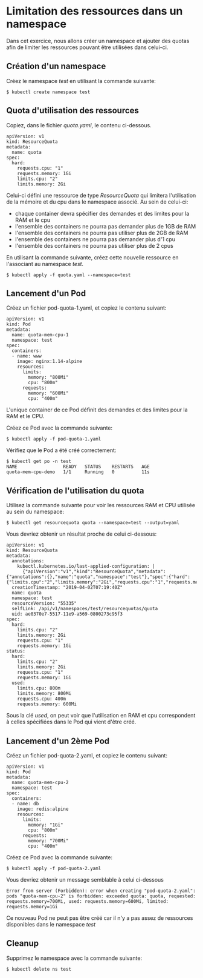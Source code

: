 # Limitation des ressources dans un namespace

Dans cet exercice, nous allons créer un namespace et ajouter des quotas afin de limiter les ressources pouvant être utilisées dans celui-ci.

## Création d'un namespace

Créez le namespace *test* en utilisant la commande suivante:

```
$ kubectl create namespace test
```

## Quota d'utilisation des ressources

Copiez, dans le fichier *quota.yaml*, le contenu ci-dessous.

```
apiVersion: v1
kind: ResourceQuota
metadata:
  name: quota
spec:
  hard:
    requests.cpu: "1"
    requests.memory: 1Gi
    limits.cpu: "2"
    limits.memory: 2Gi
```

Celui-ci défini une ressource de type *ResourceQuota* qui limitera l'utilisation de la mémoire et du cpu dans le namespace associé. Au sein de celui-ci:

- chaque container devra spécifier des demandes et des limites pour la RAM et le cpu
- l'ensemble des containers ne pourra pas demander plus de 1GB de RAM
- l'ensemble des containers ne pourra pas utiliser plus de 2GB de RAM
- l'ensemble des containers ne pourra pas demander plus d'1 cpu
- l'ensemble des containers ne pourra pas utiliser plus de 2 cpus

En utilisant la commande suivante, créez cette nouvelle ressource en l'associant au namespace *test*.

```
$ kubectl apply -f quota.yaml --namespace=test
```

## Lancement d'un Pod

Créez un fichier pod-quota-1.yaml, et copiez le contenu suivant:

```
apiVersion: v1
kind: Pod
metadata:
  name: quota-mem-cpu-1
  namespace: test
spec:
  containers:
  - name: www
    image: nginx:1.14-alpine
    resources:
      limits:
        memory: "800Mi"
        cpu: "800m"
      requests:
        memory: "600Mi"
        cpu: "400m"
```

L'unique container de ce Pod définit des demandes et des limites pour la RAM et le CPU.

Créez ce Pod avec la commande suivante:

```
$ kubectl apply -f pod-quota-1.yaml
```

Vérifiez que le Pod a été créé correctement:

```
$ kubectl get po -n test
NAME                 READY   STATUS    RESTARTS   AGE
quota-mem-cpu-demo   1/1     Running   0          11s
```

## Vérification de l'utilisation du quota

Utilisez la commande suivante pour voir les ressources RAM et CPU utilisée au sein du namespace:

```
$ kubectl get resourcequota quota --namespace=test --output=yaml
```

Vous devriez obtenir un résultat proche de celui ci-dessous:

```
apiVersion: v1
kind: ResourceQuota
metadata:
  annotations:
    kubectl.kubernetes.io/last-applied-configuration: |
      {"apiVersion":"v1","kind":"ResourceQuota","metadata":{"annotations":{},"name":"quota","namespace":"test"},"spec":{"hard":{"limits.cpu":"2","limits.memory":"2Gi","requests.cpu":"1","requests.memory":"1Gi"}}}
  creationTimestamp: "2019-04-02T07:19:40Z"
  name: quota
  namespace: test
  resourceVersion: "55335"
  selfLink: /api/v1/namespaces/test/resourcequotas/quota
  uid: ae0370e7-5517-11e9-a569-0800273c95f3
spec:
  hard:
    limits.cpu: "2"
    limits.memory: 2Gi
    requests.cpu: "1"
    requests.memory: 1Gi
status:
  hard:
    limits.cpu: "2"
    limits.memory: 2Gi
    requests.cpu: "1"
    requests.memory: 1Gi
  used:
    limits.cpu: 800m
    limits.memory: 800Mi
    requests.cpu: 400m
    requests.memory: 600Mi
```

Sous la clé *used*, on peut voir que l'utilisation en RAM et cpu correspondent à celles spécifiées dans le Pod qui vient d'être créé.

## Lancement d'un 2ème Pod

Créez un fichier pod-quota-2.yaml, et copiez le contenu suivant:

```
apiVersion: v1
kind: Pod
metadata:
  name: quota-mem-cpu-2
  namespace: test
spec:
  containers:
  - name: db
    image: redis:alpine
    resources:
      limits:
        memory: "1Gi"
        cpu: "800m"      
      requests:
        memory: "700Mi"
        cpu: "400m"
```

Créez ce Pod avec la commande suivante:

```
$ kubectl apply -f pod-quota-2.yaml
```

Vous devriez obtenir un message semblable à celui ci-dessous

```
Error from server (Forbidden): error when creating "pod-quota-2.yaml": pods "quota-mem-cpu-2" is forbidden: exceeded quota: quota, requested: requests.memory=700Mi, used: requests.memory=600Mi, limited: requests.memory=1Gi
```

Ce nouveau Pod ne peut pas être créé car il n'y a pas assez de ressources disponibles dans le namespace *test*

## Cleanup

Supprimez le namespace avec la commande suivante:

```
$ kubectl delete ns test
```
